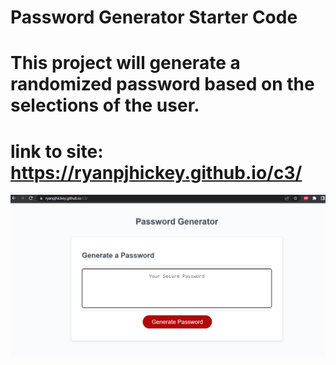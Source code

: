 # Password Generator Starter Code

# This project will generate a randomized password based on the selections of the user.

# link to site: https://ryanpjhickey.github.io/c3/

![Screenshot of Website](pwd.png)